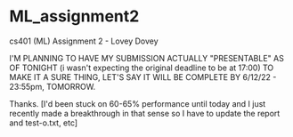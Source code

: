 # ML_assignment2
cs401 (ML) Assignment 2 - Lovey Dovey 

I'M PLANNING TO HAVE MY SUBMISSION ACTUALLY "PRESENTABLE" AS OF TONIGHT (i wasn't expecting the original deadline to be at 17:00)
TO MAKE IT A SURE THING, LET'S SAY IT WILL BE COMPLETE BY 6/12/22 - 23:55pm, TOMORROW.

Thanks. 
[I'd been stuck on 60-65% performance until today and I just recently made a breakthrough in that sense so I have to update the report and test-o.txt, etc]
